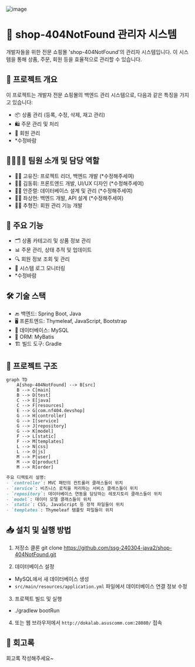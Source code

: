 ![image](https://github.com/ssg-240304-java2/shop-404NotFound/assets/166422645/2b5a502a-9b54-4355-9e94-7e2008efec03)

# 🛒 shop-404NotFound 관리자 시스템

개발자들을 위한 전문 쇼핑몰 'shop-404NotFound'의 관리자 시스템입니다. 이 시스템을 통해 상품, 주문, 회원 등을 효율적으로 관리할 수 있습니다.

## 🚀 프로젝트 개요

이 프로젝트는 개발자 전문 쇼핑몰의 백엔드 관리 시스템으로, 다음과 같은 특징을 가지고 있습니다:

- 📦 상품 관리 (등록, 수정, 삭제, 재고 관리)
- 🛍️ 주문 관리 및 처리
- 👥 회원 관리
- *수정바람

## 👨‍👩‍👧‍👦 팀원 소개 및 담당 역할

- 👩‍💼 고유진: 프로젝트 리더, 백엔드 개발 (*수정해주세여)
- 👨‍🎨 김동휘: 프론트엔드 개발, UI/UX 디자인 (*수정해주세여)
- 👨‍💻 안준렬: 데이터베이스 설계 및 관리 (*수정해주세여)
- 🧑‍💻 좌상현: 백엔드 개발, API 설계 (*수정해주세여)
- 👨‍🔧 추형진: 회원 관리 기능 개발

## 🔑 주요 기능

- 🗂️ 상품 카테고리 및 상품 정보 관리
- 📊 주문 관리, 상태 추적 및 업데이트
- 🔍 회원 정보 조회 및 관리
- 📝 시스템 로그 모니터링
- *수정바람

## 🛠️ 기술 스택

- 🔙 백엔드: Spring Boot, Java
- 🖥️ 프론트엔드: Thymeleaf, JavaScript, Bootstrap
- 💾 데이터베이스: MySQL
- 🔗 ORM: MyBatis
- 🏗️ 빌드 도구: Gradle

## 📁 프로젝트 구조

```mermaid
graph TD
    A[shop-404NotFound] --> B[src]
    B --> C[main]
    B --> D[test]
    C --> E[java]
    C --> F[resources]
    E --> G[com.nf404.devshop]
    G --> H[controller]
    G --> I[service]
    G --> J[repository]
    G --> K[model]
    F --> L[static]
    F --> M[templates]
    L --> N[css]
    L --> O[js]
    M --> P[user]
    M --> Q[product]
    M --> R[order]
```
```markdown
주요 디렉토리 설명:
- `controller`: MVC 패턴의 컨트롤러 클래스들이 위치
- `service`: 비즈니스 로직을 처리하는 서비스 클래스들이 위치
- `repository`: 데이터베이스 연동을 담당하는 레포지토리 클래스들이 위치
- `model`: 데이터 모델 클래스들이 위치
- `static`: CSS, JavaScript 등 정적 파일들이 위치
- `templates`: Thymeleaf 템플릿 파일들이 위치
```

## 📥 설치 및 실행 방법

1. 저장소 클론
git clone https://github.com/ssg-240304-java2/shop-404NotFound.git

2. 데이터베이스 설정
- MySQL에서 새 데이터베이스 생성
- `src/main/resources/application.yml` 파일에서 데이터베이스 연결 정보 수정

3. 프로젝트 빌드 및 실행
- ./gradlew bootRun

4. 또는 웹 브라우저에서 `http://dokalab.asuscomm.com:28080/` 접속

## 📝 회고록

회고록 작성해주세요~
